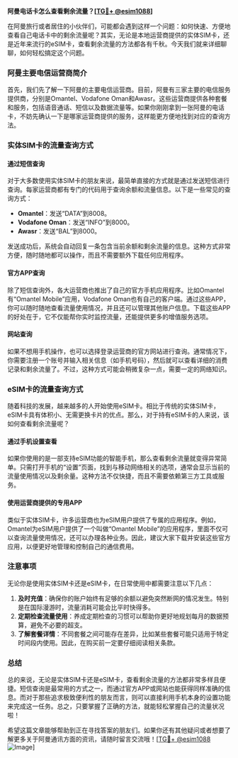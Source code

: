**阿曼电话卡怎么查看剩余流量？[[TG💪+ @esim1088](https://t.me/s/esim1088)]**

在阿曼旅行或者居住的小伙伴们，可能都会遇到这样一个问题：如何快速、方便地查看自己电话卡中的剩余流量呢？其实，无论是本地运营商提供的实体SIM卡，还是近年来流行的eSIM卡，查看剩余流量的方法都各有千秋。今天我们就来详细聊聊，如何轻松搞定这个问题。

### 阿曼主要电信运营商简介

首先，我们先了解一下阿曼的主要电信运营商。目前，阿曼有三家主要的电信服务提供商，分别是Omantel、Vodafone Oman和Awasr。这些运营商提供各种套餐和服务，包括语音通话、短信以及数据流量等。如果你刚刚拿到一张阿曼的电话卡，不妨先确认一下是哪家运营商提供的服务，这样能更方便地找到对应的查询方法。

### 实体SIM卡的流量查询方式

#### 通过短信查询

对于大多数使用实体SIM卡的朋友来说，最简单直接的方式就是通过发送短信进行查询。每家运营商都有专门的代码用于查询余额和流量信息。以下是一些常见的查询方式：

- **Omantel**：发送“DATA”到8008。
- **Vodafone Oman**：发送“INFO”到8000。
- **Awasr**：发送“BAL”到8000。

发送成功后，系统会自动回复一条包含当前余额和剩余流量的信息。这种方式非常方便，随时随地都可以操作，而且不需要额外下载任何应用程序。

#### 官方APP查询

除了短信查询外，各大运营商也推出了自己的官方手机应用程序。比如Omantel有“Omantel Mobile”应用，Vodafone Oman也有自己的客户端。通过这些APP，你可以随时随地查看流量使用情况，并且还可以管理其他账户信息。下载这些APP的好处在于，它不仅能帮你实时监控流量，还能提供更多的增值服务选项。

#### 网站查询

如果不想用手机操作，也可以选择登录运营商的官方网站进行查询。通常情况下，你需要注册一个账号并输入相关信息（如手机号码），然后就可以查看详细的消费记录和剩余流量了。不过，这种方式可能会稍微复杂一点，需要一定的网络知识。

### eSIM卡的流量查询方式

随着科技的发展，越来越多的人开始使用eSIM卡。相比于传统的实体SIM卡，eSIM卡具有体积小、无需更换卡片的优点。那么，对于持有eSIM卡的人来说，该如何查看剩余流量呢？

#### 通过手机设置查看

如果你使用的是一部支持eSIM功能的智能手机，那么查看剩余流量就变得异常简单。只需打开手机的“设置”页面，找到与移动网络相关的选项，通常会显示当前的流量使用情况以及剩余量。这种方法不仅快捷，而且不需要依赖第三方工具或服务。

#### 使用运营商提供的专用APP

类似于实体SIM卡，许多运营商也为eSIM用户提供了专属的应用程序。例如，Omantel为eSIM用户提供了一个叫做“Omantel Mobile”的应用程序，里面不仅可以查询流量使用情况，还可以办理各种业务。因此，建议大家下载并安装这些官方应用，以便更好地管理和控制自己的通信费用。

### 注意事项

无论你是使用实体SIM卡还是eSIM卡，在日常使用中都需要注意以下几点：

1. **及时充值**：确保你的账户始终有足够的余额以避免突然断网的情况发生。特别是在国际漫游时，流量消耗可能会比平时快得多。
2. **定期检查流量使用**：养成定期检查的习惯可以帮助你更好地规划每月的数据预算，避免不必要的超支。
3. **了解套餐详情**：不同套餐之间可能存在差异，比如某些套餐可能只适用于特定时间段内使用。因此，在购买前一定要仔细阅读相关条款。

### 总结

总的来说，无论是实体SIM卡还是eSIM卡，查看剩余流量的方法都非常多样且便捷。短信查询是最常用的方式之一，而通过官方APP或网站也能获得同样准确的信息。而对于那些追求极致便利性的朋友而言，则可以直接利用手机本身的设置功能来完成这一任务。总之，只要掌握了正确的方法，就能轻松掌握自己的流量状况啦！

希望这篇文章能够帮助到正在寻找答案的朋友们。如果你还有其他疑问或者想要了解更多关于阿曼通讯方面的资讯，请随时留言交流哦！[[TG💪+ @esim1088](https://t.me/s/esim1088) ![Image](https://i.postimg.cc/4NQfJmqS/Snipaste-2025-05-13-00-14-12.png)]